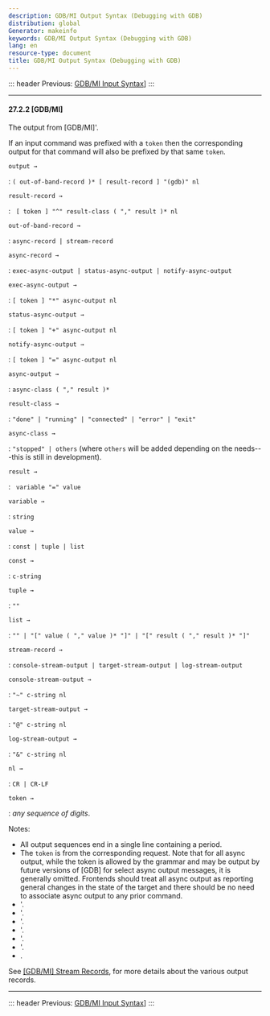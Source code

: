 ```yaml
---
description: GDB/MI Output Syntax (Debugging with GDB)
distribution: global
Generator: makeinfo
keywords: GDB/MI Output Syntax (Debugging with GDB)
lang: en
resource-type: document
title: GDB/MI Output Syntax (Debugging with GDB)
---
```

::: header
Previous: [GDB/MI Input Syntax](GDB_002fMI-Input-Syntax.html#GDB_002fMI-Input-Syntax)]
:::

---

#### 27.2.2 [GDB/MI]

The output from [GDB/MI]'.

If an input command was prefixed with a `token` then the corresponding output for that command will also be prefixed by that same `token`.

`output →`

:   `( out-of-band-record )* [ result-record ] "(gdb)" nl`

`result-record →`

:   ` [ token ] "^" result-class ( "," result )* nl`

`out-of-band-record →`

:   `async-record | stream-record`

`async-record →`

:   `exec-async-output | status-async-output | notify-async-output`

`exec-async-output →`

:   `[ token ] "*" async-output nl`

`status-async-output →`

:   `[ token ] "+" async-output nl`

`notify-async-output →`

:   `[ token ] "=" async-output nl`

`async-output →`

:   `async-class ( "," result )*`

`result-class →`

:   `"done" | "running" | "connected" | "error" | "exit"`

`async-class →`

:   `"stopped" | others` (where `others` will be added depending on the needs---this is still in development).

`result →`

:   ` variable "=" value`

`variable →`

:   `string`

`value →`

:   `const | tuple | list`

`const →`

:   `c-string`

`tuple →`

:   `""`

`list →`

:   `"" | "[" value ( "," value )* "]" | "[" result ( "," result )* "]"`

`stream-record →`

:   `console-stream-output | target-stream-output | log-stream-output`

`console-stream-output →`

:   `"~" c-string nl`

`target-stream-output →`

:   `"@" c-string nl`

`log-stream-output →`

:   `"&" c-string nl`

`nl →`

:   `CR | CR-LF`

`token →`

:   *any sequence of digits*.

Notes:

- All output sequences end in a single line containing a period.
- The `token` is from the corresponding request. Note that for all async output, while the token is allowed by the grammar and may be output by future versions of [GDB] for select async output messages, it is generally omitted. Frontends should treat all async output as reporting general changes in the state of the target and there should be no need to associate async output to any prior command.
- '.
- '.
- '.
- '.
- '.
- '.
- .

See [[GDB/MI] Stream Records](GDB_002fMI-Stream-Records.html#GDB_002fMI-Stream-Records), for more details about the various output records.

---

::: header
Previous: [GDB/MI Input Syntax](GDB_002fMI-Input-Syntax.html#GDB_002fMI-Input-Syntax)]
:::
